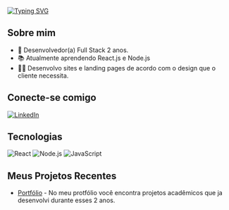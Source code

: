 [![Typing SVG](https://readme-typing-svg.demolab.com?font=Fira+Code&pause=1000&color=F7F7F7&background=284682&width=435&lines=Ol%C3%A1%2C+eu+sou+Victor+Augusto;Desenvolvedor+front-end)](https://git.io/typing-svg)

## Sobre mim
- 🌱 Desenvolvedor(a) Full Stack 2 anos. 
- 📚 Atualmente aprendendo React.js e Node.js
- 🧑‍💻 Desenvolvo sites e landing pages de acordo com o design que o cliente necessita.

## Conecte-se comigo
[![LinkedIn](https://img.shields.io/badge/-LinkedIn-blue?style=flat-square&logo=linkedin&logoColor=white)]([https://www.linkedin.com/in/seu-perfil](https://www.linkedin.com/in/victor-augusto-010156297/))

## Tecnologias
![React](https://img.shields.io/badge/React-61DAFB?style=flat-square&logo=react&logoColor=black)
![Node.js](https://img.shields.io/badge/Node.js-339933?style=flat-square&logo=nodedotjs&logoColor=white)
![JavaScript](https://img.shields.io/badge/JavaScript-F7DF1E?style=flat-square&logo=javascript&logoColor=black)

## Meus Projetos Recentes
- [Portfólio](https://vta-portfolio.netlify.app/) - No meu protfólio você encontra projetos acadêmicos que ja desenvolvi durante esses 2 anos.

